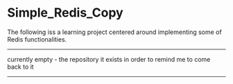 # Simple_Redis_Copy
The following iss a learning project centered around implementing some of Redis functionalities.


***
currently empty - the repository it exists in order to remind me to come back to it
***
